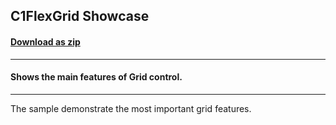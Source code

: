 ## C1FlexGrid Showcase
#### [Download as zip](https://grapecity.github.io/DownGit/#/home?url=https://github.com/GrapeCity/ComponentOne-WPF-Samples/tree/master/NET_4.5.2/C1.WPF.FlexGrid/CS/ShowCase/ShowCase)
____
#### Shows the main features of Grid control.
____
The sample demonstrate the most important grid features.
